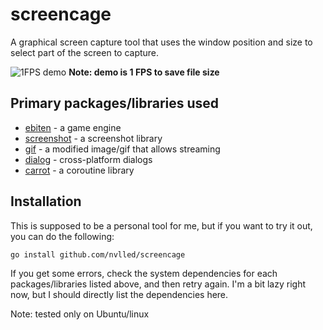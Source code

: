 # screencage

A graphical screen capture tool that uses the
window position and size to select part of the screen to
capture.

![1FPS demo](demo.gif)
**Note: demo is 1 FPS to save file size**

## Primary packages/libraries used

- [ebiten](https://github.com/hajimehoshi/ebiten) - a game engine
- [screenshot](https://github.com/kbinani/screenshot) - a screenshot library
- [gif](https://github.com/nvlled/gogif) - a modified image/gif that allows streaming
- [dialog](https://github.com/sqweek/dialog) - cross-platform dialogs
- [carrot](https://github.com/nvlled/carrot) - a coroutine library

## Installation

This is supposed to be a personal tool for me, but if you
want to try it out, you can do the following:

`go install github.com/nvlled/screencage`

If you get some errors, check the system dependencies
for each packages/libraries listed above, and then retry again.
I'm a bit lazy right now, but I should directly list the dependencies here.

Note: tested only on Ubuntu/linux
